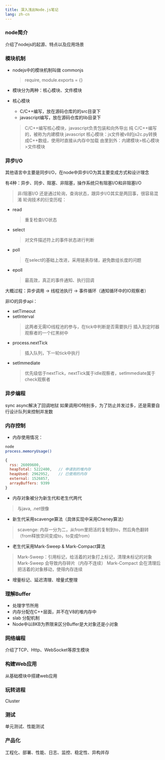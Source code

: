 ```yaml
---
title: 深入浅出Node.js笔记
lang: zh-cn
---
```


### node简介

介绍了nodejs的起源、特点以及应用场景

### 模块机制

- nodejs中的模块机制叫做 commonjs
    > require, module.exports = {}

- 模块分为两种：核心模块、文件模块

- 核心模块
    - C/C++编写，放在源码仓库的的src目录下
    - javascript编写，放在源码仓库的lib目录下
    > C/C++编写核心模块，javascript负责包装和向外导出
    > 纯 C/C++编写的，被称为内建模块
    > javascript 核心模块：js文件被v8的js2c.py转换成C++数组，使用时直接从内存中加载
    > 由里到外：内建模块>核心模块>文件模块

### 异步I/O

其他语言中主要是同步I/O，在node中异步I/O为其主要变成方式和设计理念

有4种：异步、同步、阻塞、非阻塞，操作系统只有阻塞I/O和非阻塞I/O
> 非/阻塞I/O 还是通过轮询，查询状态，跟异步I/O其实是两回事，很容易混淆
轮询技术的衍变历程：
- read
    > 重复检查I/O状态
- select
    > 对文件描述符上的事件状态进行判断
- poll
    > 在select的基础上改进，采用链表存储，避免数组长度的问题
- epoll
    > 最高效，真正的事件通知、执行回调

大概过程：异步调用 -> 线程池执行 -> 事件循环（通知循环中的IO观察者）

非IO的异步api：
- setTimeout
- setInterval
    > 这两者无需IO线程池的参与，在tick中判断是否需要执行
    > 插入到定时器观察者的一个红黑树中
- process.nextTick
    > 插入队列，下一轮tick中执行
- setImmediate
    > 优先级低于nextTick，nextTick属于idle观察者，setImmediate属于check观察者

### 异步编程

sync async解决了回调地狱
如果调用IO特别多，为了防止并发过多，还是需要自行设计队列来控制并发数

### 内存控制

- 内存使用情况：
``` bash
node
process.memoryUsage()
```
``` javascript
{
  rss: 26009600,
  heapTotal: 5222400,   // 申请到的堆内存
  heapUsed: 2962952,    // 已使用的内存
  external: 1526857,
  arrayBuffers: 9399
}
```

- 内存对象被分为新生代和老生代两代
> 与java, .net很像

- 新生代采用scavenge算法（具体实现中采用Cheney算法）
> scavenge: 内存一分为二，从from里把活的复制到to，然后角色翻转（from释放空间变成to，to变成from）

- 老生代采用Mark-Sweep & Mark-Compact算法
> Mark-Sweep：引用标记，给活着的对象打上标记，清理未标记的对象
> Mark-Sweep 会导致内存碎片（内存不连续）
> Mark-Compact 会在清理后把活着的对象移动，使得内存连续

- 增量标记、延迟清理、增量式整理

### 理解Buffer

- 处理字节所用
- 内存分配在C++层面，并不在V8的堆内存中
- slab 分配机制
- Node中以8KB为界限来区分Buffer是大对象还是小对象


### 网络编程

介绍了TCP、Http、WebSocket等原生模块

### 构建Web应用
从基础模块中搭建web应用

### 玩转进程

Cluster

### 测试

单元测试、性能测试

### 产品化

工程化、部署、性能、日志、监控、稳定性、异构并存